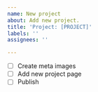 ```yaml
---
name: New project
about: Add new project.
title: 'Project: [PROJECT]'
labels: ''
assignees: ''

---
```


- [ ] Create meta images
- [ ] Add new project page
- [ ] Publish
